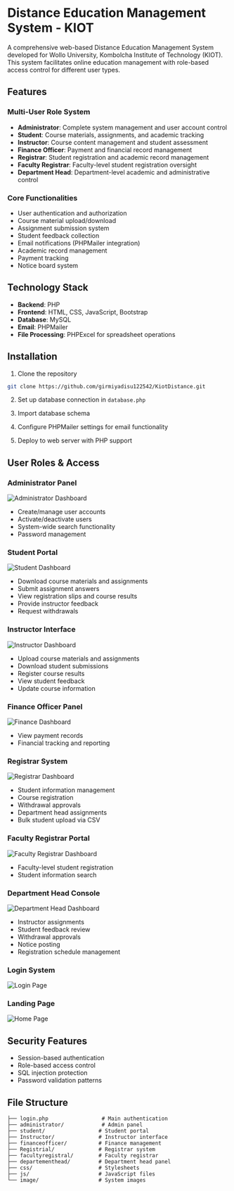 # Distance Education Management System - KIOT

A comprehensive web-based Distance Education Management System developed for Wollo University, Kombolcha Institute of Technology (KIOT). This system facilitates online education management with role-based access control for different user types.

## Features

### Multi-User Role System
- **Administrator**: Complete system management and user account control
- **Student**: Course materials, assignments, and academic tracking
- **Instructor**: Course content management and student assessment
- **Finance Officer**: Payment and financial record management
- **Registrar**: Student registration and academic record management
- **Faculty Registrar**: Faculty-level student registration oversight
- **Department Head**: Department-level academic and administrative control

### Core Functionalities
- User authentication and authorization
- Course material upload/download
- Assignment submission system
- Student feedback collection
- Email notifications (PHPMailer integration)
- Academic record management
- Payment tracking
- Notice board system

## Technology Stack
- **Backend**: PHP
- **Frontend**: HTML, CSS, JavaScript, Bootstrap
- **Database**: MySQL
- **Email**: PHPMailer
- **File Processing**: PHPExcel for spreadsheet operations

## Installation

1. Clone the repository
```bash
git clone https://github.com/girmiyadisu122542/KiotDistance.git
```

2. Set up database connection in `database.php`

3. Import database schema

4. Configure PHPMailer settings for email functionality

5. Deploy to web server with PHP support

## User Roles & Access

### Administrator Panel
![Administrator Dashboard](screenshots/admin_dashboard.png)
- Create/manage user accounts
- Activate/deactivate users
- System-wide search functionality
- Password management

### Student Portal
![Student Dashboard](screenshots/student_dashboard.png)
- Download course materials and assignments
- Submit assignment answers
- View registration slips and course results
- Provide instructor feedback
- Request withdrawals

### Instructor Interface
![Instructor Dashboard](screenshots/instructor_dashboard.png)
- Upload course materials and assignments
- Download student submissions
- Register course results
- View student feedback
- Update course information

### Finance Officer Panel
![Finance Dashboard](screenshots/finance_dashboard.png)
- View payment records
- Financial tracking and reporting

### Registrar System
![Registrar Dashboard](screenshots/registrar_dashboard.png)
- Student information management
- Course registration
- Withdrawal approvals
- Department head assignments
- Bulk student upload via CSV

### Faculty Registrar Portal
![Faculty Registrar Dashboard](screenshots/faculty_registrar_dashboard.png)
- Faculty-level student registration
- Student information search

### Department Head Console
![Department Head Dashboard](screenshots/department_head_dashboard.png)
- Instructor assignments
- Student feedback review
- Withdrawal approvals
- Notice posting
- Registration schedule management

### Login System
![Login Page](screenshots/login_page.png)

### Landing Page
![Home Page](screenshots/home_page.png)

## Security Features
- Session-based authentication
- Role-based access control
- SQL injection protection
- Password validation patterns

## File Structure
```
├── login.php                 # Main authentication
├── administrator/            # Admin panel
├── student/                 # Student portal
├── Instructor/              # Instructor interface
├── financeofficer/          # Finance management
├── Registrial/              # Registrar system
├── facultyregistral/        # Faculty registrar
├── departementhead/         # Department head panel
├── css/                     # Stylesheets
├── js/                      # JavaScript files
└── image/                   # System images
```
